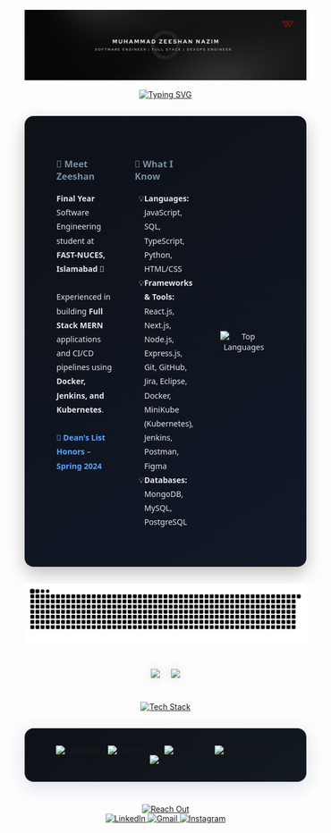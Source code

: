 ![MasterHead](https://github.com/Muhammad-Zeeshan10/Muhammad-Zeeshan10/blob/main/Zeeshan.png)

<!-- PROFESSIONAL GREETING -->
<div align="center" style="margin-bottom: 30px;">
  <a href="https://git.io/typing-svg">
    <img src="https://readme-typing-svg.demolab.com?font=Fira+Code&weight=600&size=24&duration=4000&pause=1000&color=7B8FA1&center=true&vCenter=true&random=false&width=500&lines=Software+Engineer;Full+Stack+Developer;DevOps+Engineer;" alt="Typing SVG" />
  </a>
</div>

<!-- ABOUT ME -->
<div align="center">
  <table width="95%" style="background: linear-gradient(145deg, #0D1117, #111827); border-radius: 16px; padding: 30px; margin: 30px 0; box-shadow: 0 12px 30px rgba(0, 0, 0, 0.25); color: #E5E7EB; font-family: 'Segoe UI', sans-serif; border-collapse: separate; border-spacing: 20px;">
    <tr>
      <td width="33%" valign="top">
        <h3 style="color: #7B8FA1;">👋 Meet Zeeshan</h3>
        <p style="font-size: 14px; line-height: 1.8;">
          <strong>Final Year</strong> Software Engineering student at <strong>FAST-NUCES, Islamabad</strong> 🏫<br><br>
          Experienced in building <strong>Full Stack MERN</strong> applications and CI/CD pipelines using <strong>Docker, Jenkins, and Kubernetes</strong>. <br><br>
          <strong style="color: #58a6ff;">🏅 Dean's List Honors – Spring 2024</strong>
        </p>
      </td>
      <td width="33%" valign="top">
        <h3 style="color: #7B8FA1;">🧠 What I Know</h3>
        <ul style="list-style-type: '💡'; padding-left: 1.2em; font-size: 14px; line-height: 1.8;">
          <li><strong>Languages:</strong> JavaScript, SQL, TypeScript, Python, HTML/CSS</li>
          <li><strong>Frameworks & Tools:</strong>  React.js, Next.js, Node.js, Express.js, Git, GitHub, Jira, Eclipse, Docker, MiniKube   (Kubernetes), Jenkins, Postman, Figma</li>
          <li><strong>Databases:</strong> MongoDB, MySQL, PostgreSQL</li>
        </ul>
      </td>
        <td width="40%" align="center" style="padding: 20px;">
          <img src="https://github-readme-stats.vercel.app/api/top-langs/?username=Muhammad-Zeeshan10&layout=compact&theme=dark&bg_color=0D1117&title_color=7B8FA1&text_color=7B8FA1&border_color=7B8FA1&hide_border=true" alt="Top Languages" />
        </td>
    </tr>
  </table>
</div>



<!-- Contribution Graph -->
<div align="center">
  
![𝙶𝚒𝚝𝚑𝚞𝚋 𝙲𝚘𝚗𝚝𝚛𝚒𝚋𝚞𝚝𝚒𝚘𝚗 𝙶𝚛𝚊𝚙𝚑](/contributiongrid.svg)

<!-- GITHUB STATS -->
<div align="center" style="margin: 40px 0;">
  <div align="center" style="display: flex; flex-wrap: wrap; justify-content: center; gap: 20px; margin: 30px 0;">
    <a href="https://github.com/zaim-abbasi">
      <img width="49%" style="filter: drop-shadow(0 0 8px #7B8FA150);" src="https://github-readme-stats.vercel.app/api?username=Muhammad-Zeeshan10&show_icons=true&theme=dark&bg_color=0D1117&title_color=7B8FA1&icon_color=7B8FA1&text_color=7B8FA1&hide_border=true&card_width=495" />
    </a>
    <a href="https://github.com/Muhammad-Zeeshan10">
      <img width="49%" style="filter: drop-shadow(0 0 8px #7B8FA150);" src="https://github-readme-streak-stats.herokuapp.com/?user=Muhammad-Zeeshan10&theme=dark&background=0D1117&ring=7B8FA1&fire=7B8FA1&currStreakLabel=7B8FA1&sideLabels=7B8FA1&dates=7B8FA1&hide_border=true&card_width=495" />
    </a>
  </div>
</div>


<!-- TECH STACK -->
<div align="center" style="margin: 40px 0;">
  <a href="https://git.io/typing-svg">
    <img src="https://readme-typing-svg.demolab.com?font=Poppins&weight=600&size=26&duration=3000&pause=1000&color=7B8FA1&center=true&vCenter=true&random=false&width=380&height=45&lines=Tech+Stack" alt="Tech Stack" />
  </a>

  <div align="center" style="margin: 30px auto; max-width: 800px; background: linear-gradient(145deg, #0D1117, #121920); padding: 30px; border-radius: 16px; box-shadow: 0 8px 32px rgba(31, 38, 135, 0.15); backdrop-filter: blur(4px); border: 1px solid rgba(123, 143, 161, 0.18);">
    <img src="https://skillicons.dev/icons?i=js,ts,python,html,css" height="40" alt="Languages" />
    <img src="https://skillicons.dev/icons?i=react,nextjs,nodejs,express" height="40" alt="Frameworks" />
    <img src="https://skillicons.dev/icons?i=mongodb,mysql,postgres" height="40" alt="Databases" />
    <img src="https://skillicons.dev/icons?i=git,github,docker,jenkins,postman,linux" height="40" alt="DevOps Tools" />
    <img src="https://skillicons.dev/icons?i=figma" height="40" alt="UI/UX" />
  </div>
</div>

<!-- CONNECT WITH ME -->
<div align="center" style="margin: 40px 0;">
  <a href="https://git.io/typing-svg">
    <img src="https://readme-typing-svg.demolab.com?font=Poppins&weight=600&size=26&duration=3000&pause=1000&color=7B8FA1&center=true&vCenter=true&random=false&width=380&height=45&lines=Reach+Out" alt="Reach Out" />
  </a>
  <br>
  <a href="https://www.linkedin.com/in/zeeshan-nazim/" target="_blank">
    <img src="https://img.shields.io/badge/LinkedIn-0A66C2?style=for-the-badge&logo=linkedin&logoColor=white" alt="LinkedIn">
  </a>

  <a href="mailto:zeeshannazim115@gmail.com" target="_blank">
    <img src="https://img.shields.io/badge/Gmail-D14836?style=for-the-badge&logo=gmail&logoColor=white" alt="Gmail">
  </a>

  <a href="https://www.instagram.com/zee_shan0101/" target="_blank">
    <img src="https://img.shields.io/badge/Instagram-E4405F?style=for-the-badge&logo=instagram&logoColor=white" alt="Instagram">
  </a>
</div>
